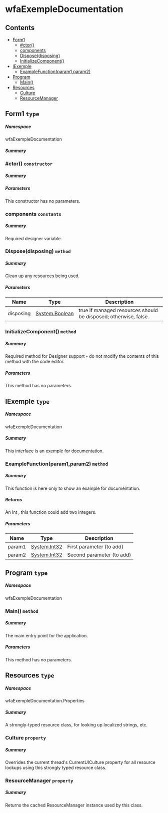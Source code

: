 <a name='assembly'></a>
# wfaExempleDocumentation

## Contents

- [Form1](#T-wfaExempleDocumentation-Form1 'wfaExempleDocumentation.Form1')
  - [#ctor()](#M-wfaExempleDocumentation-Form1-#ctor 'wfaExempleDocumentation.Form1.#ctor')
  - [components](#F-wfaExempleDocumentation-Form1-components 'wfaExempleDocumentation.Form1.components')
  - [Dispose(disposing)](#M-wfaExempleDocumentation-Form1-Dispose-System-Boolean- 'wfaExempleDocumentation.Form1.Dispose(System.Boolean)')
  - [InitializeComponent()](#M-wfaExempleDocumentation-Form1-InitializeComponent 'wfaExempleDocumentation.Form1.InitializeComponent')
- [IExemple](#T-wfaExempleDocumentation-IExemple 'wfaExempleDocumentation.IExemple')
  - [ExampleFunction(param1,param2)](#M-wfaExempleDocumentation-IExemple-ExampleFunction-System-Int32,System-Int32- 'wfaExempleDocumentation.IExemple.ExampleFunction(System.Int32,System.Int32)')
- [Program](#T-wfaExempleDocumentation-Program 'wfaExempleDocumentation.Program')
  - [Main()](#M-wfaExempleDocumentation-Program-Main 'wfaExempleDocumentation.Program.Main')
- [Resources](#T-wfaExempleDocumentation-Properties-Resources 'wfaExempleDocumentation.Properties.Resources')
  - [Culture](#P-wfaExempleDocumentation-Properties-Resources-Culture 'wfaExempleDocumentation.Properties.Resources.Culture')
  - [ResourceManager](#P-wfaExempleDocumentation-Properties-Resources-ResourceManager 'wfaExempleDocumentation.Properties.Resources.ResourceManager')

<a name='T-wfaExempleDocumentation-Form1'></a>
## Form1 `type`

##### Namespace

wfaExempleDocumentation

##### Summary



<a name='M-wfaExempleDocumentation-Form1-#ctor'></a>
### #ctor() `constructor`

##### Summary



##### Parameters

This constructor has no parameters.

<a name='F-wfaExempleDocumentation-Form1-components'></a>
### components `constants`

##### Summary

Required designer variable.

<a name='M-wfaExempleDocumentation-Form1-Dispose-System-Boolean-'></a>
### Dispose(disposing) `method`

##### Summary

Clean up any resources being used.

##### Parameters

| Name | Type | Description |
| ---- | ---- | ----------- |
| disposing | [System.Boolean](http://msdn.microsoft.com/query/dev14.query?appId=Dev14IDEF1&l=EN-US&k=k:System.Boolean 'System.Boolean') | true if managed resources should be disposed; otherwise, false. |

<a name='M-wfaExempleDocumentation-Form1-InitializeComponent'></a>
### InitializeComponent() `method`

##### Summary

Required method for Designer support - do not modify
the contents of this method with the code editor.

##### Parameters

This method has no parameters.

<a name='T-wfaExempleDocumentation-IExemple'></a>
## IExemple `type`

##### Namespace

wfaExempleDocumentation

##### Summary

This interface is an exemple for documentation.

<a name='M-wfaExempleDocumentation-IExemple-ExampleFunction-System-Int32,System-Int32-'></a>
### ExampleFunction(param1,param2) `method`

##### Summary

This function is here only to show an example for documentation.

##### Returns

An int , this function could add two integers.

##### Parameters

| Name | Type | Description |
| ---- | ---- | ----------- |
| param1 | [System.Int32](http://msdn.microsoft.com/query/dev14.query?appId=Dev14IDEF1&l=EN-US&k=k:System.Int32 'System.Int32') | First parameter (to add) |
| param2 | [System.Int32](http://msdn.microsoft.com/query/dev14.query?appId=Dev14IDEF1&l=EN-US&k=k:System.Int32 'System.Int32') | Second parameter (to add) |

<a name='T-wfaExempleDocumentation-Program'></a>
## Program `type`

##### Namespace

wfaExempleDocumentation

<a name='M-wfaExempleDocumentation-Program-Main'></a>
### Main() `method`

##### Summary

The main entry point for the application.

##### Parameters

This method has no parameters.

<a name='T-wfaExempleDocumentation-Properties-Resources'></a>
## Resources `type`

##### Namespace

wfaExempleDocumentation.Properties

##### Summary

A strongly-typed resource class, for looking up localized strings, etc.

<a name='P-wfaExempleDocumentation-Properties-Resources-Culture'></a>
### Culture `property`

##### Summary

Overrides the current thread's CurrentUICulture property for all
  resource lookups using this strongly typed resource class.

<a name='P-wfaExempleDocumentation-Properties-Resources-ResourceManager'></a>
### ResourceManager `property`

##### Summary

Returns the cached ResourceManager instance used by this class.
